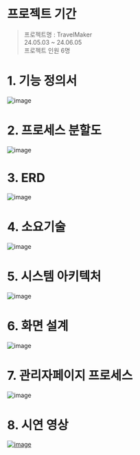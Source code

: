 # 프로젝트 기간
> 프로젝트명 : TravelMaker   
> 24.05.03 ~ 24.06.05   
> 프로젝트 인원 6명

# 1. 기능 정의서
![image](https://github.com/kjheve/TravelMaker/assets/120702629/220d38c2-0501-4000-8506-1b9693d7231d)

# 2. 프로세스 분할도
![image](https://github.com/kjheve/TravelMaker/assets/120702629/21c9f6f6-e0b9-4bfd-af15-4c171c91894a)

# 3. ERD
![image](https://github.com/kjheve/TravelMaker/assets/120702629/26920325-f333-4466-a033-430c37ecc693)

# 4. 소요기술
![image](https://github.com/kjheve/TravelMaker/assets/120702629/eaac6687-cf3c-4e95-904d-ad87c28dc019)

# 5. 시스템 아키텍처
![image](https://github.com/kjheve/TravelMaker/assets/120702629/6b136253-5725-48af-a5f2-24ebdca46ad7)

# 6. 화면 설계
![image](https://github.com/kjheve/TravelMaker/assets/120702629/ce39654b-894a-43e3-9ac0-1e74a436eb7d)

# 7. 관리자페이지 프로세스
![image](https://github.com/kjheve/TravelMaker/assets/120702629/31a8238e-0f61-49b3-a74f-8eb56e529c9a)

# 8. 시연 영상
[![image](https://github.com/kjheve/TravelMaker/assets/120702629/5519c29a-e7cf-4123-a12c-b038c406e2c0)](https://youtu.be/OhOIxsu3Cdk?si=7gg27jVLnSpWeDUH)

